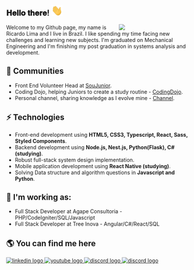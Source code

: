 <h2> 𝐇𝐞𝐥𝐥𝐨 𝐭𝐡𝐞𝐫𝐞! <img src="https://raw.githubusercontent.com/ABSphreak/ABSphreak/master/gifs/Hi.gif" width="30px"></h2>

<img align='right' src='https://user-images.githubusercontent.com/5713670/87202985-820dcb80-c2b6-11ea-9f56-7ec461c497c3.gif' width='200"'>

Welcome to my Github page, my name is Ricardo Lima and I live in Brazil. I like spending my time facing new challenges and learning new subjects. I'm graduated on Mechanical Engineering and I'm finishing my post graduation in systems analysis and development.

## 👯 Communities
* Front End Volunteer Head at [SouJunior](https://github.com/SouJunior).
* Coding Dojo, helping Juniors to create a study routine - [CodingDojo](https://www.youtube.com/@codingdojo8434).
* Personal channel, sharing knowledge as I evolve mine - [Channel](https://www.youtube.com/@ricardopereira8564).

## ⚡ Technologies
- Front-end development using **HTML5, CSS3, Typescript, React, Sass, Styled Components**.
- Backend development using **Node.js, Nest.js, Python(Flask), C#(studying)**.
- Robust full-stack system design implementation.
- Mobile application development using **React Native (studying)**.
- Solving Data structure and algorithm questions in **Javascript and Python**.

## 💼 I'm working as:
* Full Stack Developer at Agape Consultoria - PHP/CodeIgniter/SQL/Javascript
* Full Stack Developer at Tree Inova - Angular/C#/React/SQL
  
## 🌎 You can find me here

<div align="left">
  <a href="https://www.linkedin.com/in/ricardo-pereira-lima" target="_blank">
    <img src="https://raw.githubusercontent.com/maurodesouza/profile-readme-generator/master/src/assets/icons/social/linkedin/default.svg" width="52" height="40" alt="linkedin logo"  />
  </a>
  <a href="https://www.youtube.com/channel/UCk_4NkFc5jj5qCoxAskRahg" target="_blank">
    <img src="https://raw.githubusercontent.com/maurodesouza/profile-readme-generator/master/src/assets/icons/social/youtube/default.svg" width="52" height="40" alt="youtube logo"  />
  </a>
  <a href="https://discord.gg/cVe6eFAUdS" target="_blank">
    <img src="https://raw.githubusercontent.com/maurodesouza/profile-readme-generator/master/src/assets/icons/social/discord/default.svg" width="52" height="40" alt="discord logo"  />
  </a>
  <a href="https://ricardo-lima.vercel.app/" target="_blank">
    <img src="https://media.discordapp.net/attachments/723634067857473606/1070394094884507789/logo.PNG" width="52" height="40" alt="discord logo"  />
  </a>
</div>

<p>&nbsp;</p>
